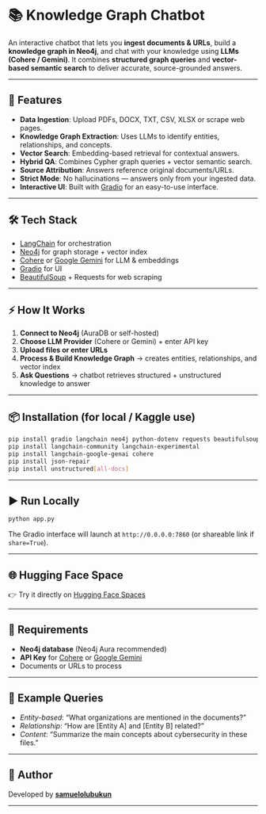 # 📚 Knowledge Graph Chatbot

An interactive chatbot that lets you **ingest documents & URLs**, build a **knowledge graph in Neo4j**, and chat with your knowledge using **LLMs (Cohere / Gemini)**. It combines **structured graph queries** and **vector-based semantic search** to deliver accurate, source-grounded answers.

---

## 🚀 Features

* **Data Ingestion**: Upload PDFs, DOCX, TXT, CSV, XLSX or scrape web pages.
* **Knowledge Graph Extraction**: Uses LLMs to identify entities, relationships, and concepts.
* **Vector Search**: Embedding-based retrieval for contextual answers.
* **Hybrid QA**: Combines Cypher graph queries + vector semantic search.
* **Source Attribution**: Answers reference original documents/URLs.
* **Strict Mode**: No hallucinations — answers only from your ingested data.
* **Interactive UI**: Built with [Gradio](https://www.gradio.app/) for an easy-to-use interface.

---

## 🛠️ Tech Stack

* [LangChain](https://www.langchain.com/) for orchestration
* [Neo4j](https://neo4j.com/) for graph storage + vector index
* [Cohere](https://cohere.ai/) or [Google Gemini](https://ai.google.dev/) for LLM & embeddings
* [Gradio](https://www.gradio.app/) for UI
* [BeautifulSoup](https://www.crummy.com/software/BeautifulSoup/) + Requests for web scraping

---

## ⚡ How It Works

1. **Connect to Neo4j** (AuraDB or self-hosted)
2. **Choose LLM Provider** (Cohere or Gemini) + enter API key
3. **Upload files or enter URLs**
4. **Process & Build Knowledge Graph** → creates entities, relationships, and vector index
5. **Ask Questions** → chatbot retrieves structured + unstructured knowledge to answer

---

## 📦 Installation (for local / Kaggle use)

```bash
pip install gradio langchain neo4j python-dotenv requests beautifulsoup4
pip install langchain-community langchain-experimental
pip install langchain-google-genai cohere
pip install json-repair
pip install unstructured[all-docs]
```

---

## ▶️ Run Locally

```bash
python app.py
```

The Gradio interface will launch at `http://0.0.0.0:7860` (or shareable link if `share=True`).

---

## 🌐 Hugging Face Space

👉 Try it directly on [Hugging Face Spaces](https://huggingface.co/spaces/samuelolubukun/KnowledgeGraphChatbot)

---

## 🔑 Requirements

* **Neo4j database** (Neo4j Aura recommended)
* **API Key** for [Cohere](https://dashboard.cohere.com/) or [Google Gemini](https://ai.google.dev/)
* Documents or URLs to process

---

## 📖 Example Queries

* *Entity-based*: “What organizations are mentioned in the documents?”
* *Relationship*: “How are \[Entity A] and \[Entity B] related?”
* *Content*: “Summarize the main concepts about cybersecurity in these files.”

---

## 👤 Author

Developed by **[samuelolubukun](https://github.com/samolubukun)**

---


